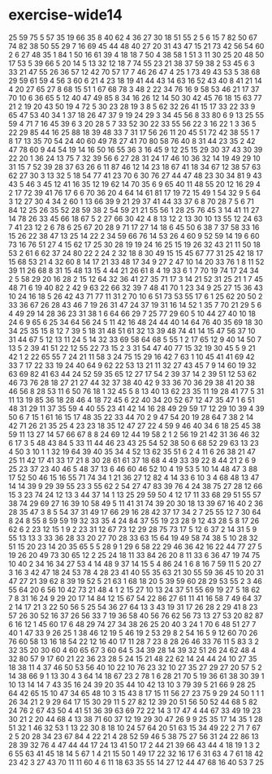 # exercise-wide14
25
59
75
5
57
35
19
66
35
8
40
62
4
36
27
30
18
51
55
2
5
6
15
7
82
50
67
74
82
38
50
55
29
7
16
69
45
44
48
40
27
20
31
43
47
15
21
73
42
56
54
60
2
6
27
48
35
1
84
1
50
16
61
39
4
18
18
7
50
4
38
58
1
51
3
11
30
25
20
48
50
17
53
5
39
66
5
20
14
5
13
32
12
18
7
74
55
23
21
38
37
59
38
2
53
45
6
3
33
21
47
55
26
36
57
12
42
70
57
17
7
46
26
47
4
25
1
73
49
43
53
5
38
68
29
59
61
59
4
56
3
60
6
21
4
23
18
19
41
44
43
14
63
16
52
43
40
8
41
21
14
4
20
27
65
27
8
68
15
51
1
67
68
78
3
48
2
22
34
76
16
9
58
53
46
21
17
37
70
10
6
36
65
5
12
40
47
49
85
8
34
16
26
12
14
50
30
42
45
76
18
15
63
77
21
2
19
20
43
50
19
4
72
5
30
23
28
19
3
8
5
62
32
26
41
15
17
33
22
33
9
65
47
53
40
34
1
37
18
26
47
37
9
19
24
29
3
34
45
56
8
33
80
6
9
13
25
55
59
4
71
7
16
45
39
6
3
20
28
5
7
33
52
30
22
33
55
56
22
3
16
22
1
3
36
5
22
29
85
44
16
25
88
18
39
48
33
7
31
17
56
26
11
20
45
51
72
42
38
55
1
7
8
17
13
35
70
54
24
40
60
49
78
27
41
70
80
58
76
40
8
31
44
23
35
2
42
47
78
60
9
44
54
19
14
16
50
16
55
36
3
16
45
9
12
25
15
29
30
37
43
30
39
22
20
1
36
24
13
75
7
32
39
56
6
27
28
31
24
17
46
10
36
32
14
19
49
29
10
31
15
7
52
39
28
37
63
26
6
11
87
46
12
14
23
18
67
41
18
34
67
12
38
57
63
62
27
30
3
13
32
5
18
54
77
41
23
70
6
30
76
27
44
47
48
23
30
34
81
9
43
43
5
46
3
45
12
41
16
35
12
19
62
14
70
35
6
9
65
40
11
48
55
20
12
16
29
4
2
17
72
39
41
76
17
6
6
70
36
20
4
64
14
61
81
17
19
72
15
49
1
54
32
9
5
64
3
12
27
30
4
34
2
60
1
13
66
39
9
21
29
37
41
44
33
37
6
8
70
28
7
5
6
71
84
12
25
26
35
52
28
59
38
2
54
59
21
21
55
56
1
28
25
76
45
3
14
41
11
27
14
78
26
33
45
66
18
67
5
2
27
66
30
42
4
8
13
12
2
13
30
10
13
55
12
24
63
7
41
23
12
2
6
78
6
25
67
20
28
9
71
17
27
14
18
6
45
50
6
38
7
37
58
33
16
15
26
22
38
47
13
25
14
22
2
34
59
66
76
14
53
26
4
60
9
52
59
14
19
6
60
73
16
76
51
27
4
15
62
17
25
30
28
19
19
24
16
25
15
19
26
32
43
21
11
50
18
53
2
61
6
62
37
24
80
22
2
24
2
32
18
8
30
49
15
15
45
67
77
31
25
42
18
17
15
68
53
21
4
32
60
8
14
17
21
33
48
17
34
9
27
2
47
10
14
20
33
76
1
8
11
52
39
11
26
68
8
31
15
48
13
15
4
44
21
26
61
8
4
19
33
6
1
7
70
19
74
17
24
34
2
5
58
29
20
16
28
2
15
12
64
32
36
41
27
35
71
17
3
14
21
52
31
25
21
1
7
45
48
71
6
19
40
82
2
42
9
63
22
66
32
39
7
48
41
70
1
23
34
9
25
27
15
36
43
10
24
16
18
5
26
42
43
71
77
11
31
2
70
10
6
51
73
53
55
17
6
1
25
62
20
50
2
33
36
67
26
28
43
46
7
19
26
31
47
24
37
19
31
16
14
52
1
35
7
70
21
29
5
6
4
49
29
14
28
36
23
31
38
1
6
64
66
29
7
25
77
29
60
5
10
44
27
40
10
18
24
6
9
65
6
25
34
64
56
24
5
11
42
16
48
24
44
40
14
64
76
40
35
69
18
30
34
25
35
15
8
12
7
39
5
18
31
48
51
61
32
13
39
48
74
41
14
15
47
56
37
10
31
44
67
5
12
13
11
24
5
14
32
33
69
58
64
68
5
55
1
2
17
65
12
9
40
14
50
7
13
5
2
39
41
51
22
12
55
22
73
15
2
3
31
54
47
40
77
15
32
19
30
45
5
9
21
42
1
2
22
65
55
7
24
21
11
58
3
24
75
15
29
16
42
7
63
1
10
45
41
41
69
42
33
7
17
22
33
19
24
40
64
9
62
22
53
13
21
11
32
27
43
45
7
9
14
60
19
32
63
69
82
41
63
44
24
52
59
35
65
12
27
17
54
2
39
37
14
2
39
51
12
53
62
46
73
76
28
18
27
21
27
44
32
37
38
40
42
9
33
36
70
36
29
38
41
20
38
46
56
8
28
53
11
6
50
76
18
1
32
45
5
8
13
40
13
62
23
35
11
19
28
41
77
5
31
11
13
19
85
36
18
28
46
4
18
72
45
6
22
40
34
20
52
67
12
47
35
47
1
6
51
48
31
29
11
37
35
59
4
40
55
23
41
42
14
16
28
49
29
59
17
12
29
10
39
4
39
50
6
7
15
1
61
16
15
17
48
35
22
33
44
70
2
9
47
54
20
19
28
64
7
38
2
14
42
71
26
21
35
25
4
23
23
18
35
12
47
27
22
4
59
9
46
40
34
6
18
25
45
38
59
11
13
27
14
57
66
67
8
8
24
69
12
44
19
58
2
1
2
56
19
21
42
31
36
46
32
6
17
3
5
48
43
84
5
33
11
44
46
23
43
25
54
52
38
50
6
68
52
29
63
13
23
4
50
3
10
1
1
32
19
64
39
40
35
34
4
52
13
62
35
51
6
2
4
11
6
26
38
21
47
25
11
42
17
41
33
17
21
8
30
28
61
61
37
18
68
4
49
33
39
22
8
44
21
2
6
9
25
23
37
23
40
46
5
48
37
13
6
46
60
46
52
10
4
19
53
5
10
14
48
47
3
88
17
52
50
46
15
16
55
71
74
34
1
21
36
27
12
82
4
14
33
6
10
3
4
68
48
13
47
14
14
39
9
29
39
55
23
3
55
62
2
54
27
47
83
39
76
4
24
38
75
27
28
12
66
15
3
23
74
24
12
13
3
44
37
14
1
13
25
29
59
50
4
12
17
11
33
68
29
51
55
57
38
74
29
69
27
16
39
10
58
49
5
11
41
31
74
39
20
30
18
13
39
67
16
40
2
36
28
35
47
3
8
5
54
37
31
49
17
66
29
16
28
42
37
17
34
2
7
25
55
12
7
30
64
8
24
8
55
8
59
59
19
32
33
35
4
24
84
37
55
19
23
28
9
12
43
28
5
8
17
26
62
6
2
23
12
15
1
9
2
23
31
12
67
73
12
29
28
75
73
17
5
12
6
37
2
14
31
5
9
55
13
13
3
33
36
28
33
20
27
70
28
33
63
15
64
19
49
58
74
38
5
10
28
32
51
15
20
23
14
20
35
65
5
5
28
9
1
29
6
58
22
29
46
36
42
16
22
44
77
27
5
19
26
20
49
73
30
65
12
2
25
24
18
11
33
84
26
20
8
11
33
6
36
47
19
74
75
10
40
2
34
16
34
27
53
4
14
48
9
37
14
15
5
4
86
24
1
6
8
16
7
59
11
5
20
27
3
16
3
42
47
18
24
53
78
4
28
23
41
40
55
35
63
21
30
55
59
36
45
10
20
31
47
27
21
39
62
8
39
19
52
5
21
63
1
68
18
20
5
39
59
60
28
29
53
55
2
3
46
55
64
20
6
56
10
42
73
21
48
4
1
2
15
27
10
13
24
37
51
55
69
19
27
5
18
62
7
8
31
16
24
9
29
20
17
14
84
12
15
67
54
22
86
27
61
11
41
16
58
7
49
64
37
2
14
17
21
3
22
50
56
5
25
54
36
27
64
13
3
43
19
31
17
26
28
2
29
41
8
23
57
26
30
52
16
37
26
56
33
7
19
36
58
40
56
76
62
56
73
13
27
53
20
82
87
6
16
12
1
45
60
17
6
48
29
74
27
34
38
26
25
20
40
3
24
1
70
6
48
51
27
7
40
1
47
33
9
26
25
1
38
46
12
19
5
46
19
2
53
29
8
2
54
16
5
9
12
60
70
26
76
60
58
13
16
18
54
22
12
16
40
17
11
28
7
23
8
28
26
46
33
76
11
5
83
3
2
32
35
20
30
60
4
60
65
67
3
60
64
5
34
39
28
14
39
32
51
26
24
62
48
4
32
80
57
9
17
60
21
22
36
23
28
5
24
15
21
48
22
62
14
24
44
24
10
27
35
18
38
11
4
37
46
50
53
56
40
10
22
10
76
23
32
10
27
35
27
29
27
20
57
5
2
14
38
66
9
1
13
30
4
3
64
14
18
67
23
2
78
1
6
28
21
70
5
19
36
61
38
30
39
1
10
13
14
14
7
43
35
16
24
39
20
35
44
10
42
13
10
3
79
39
5
21
66
9
28
25
64
42
65
15
10
47
34
65
48
10
3
15
43
8
17
15
11
56
27
23
75
9
29
24
50
1
1
1
26
34
21
2
9
29
64
17
15
30
29
11
5
27
82
12
39
20
51
56
50
52
44
68
5
82
24
76
2
67
43
50
4
41
51
36
39
63
69
72
22
14
3
17
47
4
44
67
33
49
19
23
30
21
2
20
44
68
4
13
38
71
60
37
12
19
29
30
47
26
9
9
25
35
17
14
35
1
28
51
32
1
46
32
53
1
13
22
30
8
18
10
24
57
64
20
51
63
15
34
49
22
2
71
7
67
2
5
20
28
34
23
67
84
4
22
21
4
28
52
59
46
5
38
75
27
56
31
24
22
86
13
28
39
32
76
4
47
44
44
17
24
13
41
50
17
2
44
21
39
66
43
44
4
18
19
1
3
2
6
55
63
41
45
18
14
5
67
1
4
21
15
50
1
49
17
22
32
16
17
6
31
63
4
7
61
18
42
23
42
3
27
43
70
11
11
60
4
6
11
18
63
35
55
14
27
12
44
47
68
16
40
53
7
25
